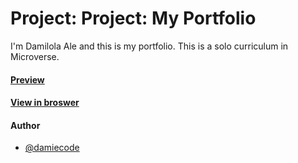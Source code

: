 # Project: Project: My Portfolio
I'm Damilola Ale and this is my portfolio.
This is a solo curriculum in Microverse. 

#### [Preview]( https://raw.githack.com/damiecode/damiecode.github.io/apple-design/index.html)
#### [View in broswer](https://damiecode.github.io/apple-site/)

#### Author
* [@damiecode](https://github.com/damiecode)